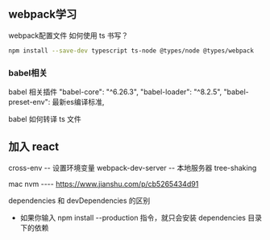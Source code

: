 ## webpack学习
webpack配置文件 如何使用 ts 书写？
```bash
npm install --save-dev typescript ts-node @types/node @types/webpack
```


### babel相关
babel 相关插件
"babel-core": "^6.26.3",
"babel-loader": "^8.2.5",
"babel-preset-env": 最新es编译标准,

babel 如何转译 ts 文件



## 加入 react

cross-env -- 设置环境变量
webpack-dev-server -- 本地服务器
tree-shaking



mac nvm ---- https://www.jianshu.com/p/cb5265434d91



<!-- 2023.08.21 webpack 配置react 项目思路以及问题整理 -->
dependencies 和 devDependencies 的区别
- 如果你输入 npm install --production 指令，就只会安装 dependencies 目录下的依赖
